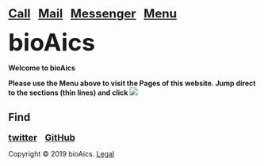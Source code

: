 <strong><font size="5"><a href="tel:+31685842325">Call</a></font></strong>&nbsp;&nbsp;&nbsp;
<strong><font size="5"><a href="mailto:bioaics.x@gmail.com">Mail</a></font></strong>&nbsp;&nbsp;&nbsp;
<strong><font size="5"><a href="https://m.me/bioAics">Messenger</a></font></strong>&nbsp;&nbsp;&nbsp;
<strong><font size="5"><a href="https://bioaics.github.io">Menu</a></font></strong>

<p><strong><font size="7">bioAics</font></strong><p>
<p><strong>Welcome to bioAics</strong></p>
<p><strong>Please use the Menu above to visit the Pages of this website. Jump direct to the sections (thin lines) and click</strong> <img src="https://bioaics.github.io/bioAics link symbol.png" ></p>

<h2 id="h2">Find</h2>

<p><strong><font size="4"><a href="https://twitter.com/bioAics">twitter</a></font></strong>&nbsp;&nbsp;&nbsp;
<strong><font size="4"><a href="https://github.com/bioaics">GitHub</a></font></strong></P>

Copyright © 2019 bioAics. <a href="https://bioaics.github.io">Legal</a>
